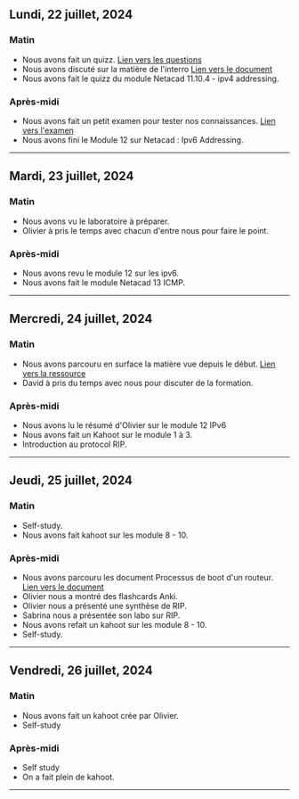 ## Lundi, 22 juillet, 2024

### Matin
- Nous avons fait un quizz. [Lien vers les questions](https://docs.google.com/presentation/d/1-OY-zzxVzVUeNeWf7IPZ0QYVxauGCTRF/edit?usp=sharing&ouid=107882186599568955026&rtpof=true&sd=true)
- Nous avons discuté sur la matière de l'interro [Lien vers le document](https://docs.google.com/document/d/1vfrkWH5XIeEDlgHSeENWgivrUwB8uz31/edit?usp=drive_link&ouid=107882186599568955026&rtpof=true&sd=true)
- Nous avons fait le quizz du module Netacad 11.10.4 - ipv4 addressing.
### Après-midi
- Nous avons fait un petit examen pour tester nos connaissances. [Lien vers l'examen](https://docs.google.com/document/d/1o0VbO5XOMUb3hhI-268oNMyaRev_kUmb/edit?usp=sharing&ouid=107882186599568955026&rtpof=true&sd=true)
- Nous avons fini le Module 12 sur Netacad : Ipv6 Addressing.

---
## Mardi, 23 juillet, 2024
### Matin
- Nous avons vu le laboratoire à préparer.
- Olivier à pris le temps avec chacun d'entre nous pour faire le point.
### Après-midi
- Nous avons revu le module 12 sur les ipv6.
- Nous avons fait le module Netacad 13 ICMP.

---

## Mercredi, 24 juillet, 2024
### Matin
- Nous avons parcouru en surface la matière vue depuis le début. [Lien vers la ressource](https://docs.google.com/document/d/1CiUos4LwHhDxdX6WRR167N_Fv7B_cEi_/edit?usp=sharing&ouid=107882186599568955026&rtpof=true&sd=true) 
- David à pris du temps avec nous pour discuter de la formation.

### Après-midi
- Nous avons lu le résumé d'Olivier sur le module 12 IPv6 []()
- Nous avons fait un Kahoot sur le module 1 à 3.
- Introduction au protocol RIP.

---

## Jeudi, 25 juillet, 2024
### Matin
- Self-study.
- Nous avons fait kahoot sur les module 8 - 10.
### Après-midi
- Nous avons parcouru les document Processus de boot d'un routeur. [Lien vers le document](https://docs.google.com/document/d/1VLS20RjutYPvg9I9iq-oqhYddxmRhdHk/edit?usp=sharing&ouid=107882186599568955026&rtpof=true&sd=true)
- Olivier nous a montré des flashcards Anki.
- Olivier nous a présenté une synthèse de RIP.
- Sabrina nous a présentée son labo sur RIP.
- Nous avons refait un kahoot sur les module 8 - 10.
- Self-study.

---
## Vendredi, 26 juillet, 2024
### Matin
- Nous avons fait un kahoot crée par Olivier.
- Self-study
### Après-midi
- Self study
- On a fait plein de kahoot.

---
